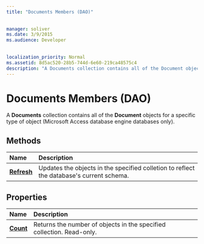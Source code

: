 ```yaml
---
title: "Documents Members (DAO)"
  
  
manager: soliver
ms.date: 3/9/2015
ms.audience: Developer
 
  
localization_priority: Normal
ms.assetid: 8d5ac520-28b5-744d-6e60-219ca48575c4
description: "A Documents collection contains all of the Document objects for a specific type of object (Microsoft Access database engine databases only)."
---
```


# Documents Members (DAO)

A **Documents** collection contains all of the **Document** objects for a specific type of object (Microsoft Access database engine databases only). 
  
## Methods

|**Name**|**Description**|
|:-----|:-----|
|**[Refresh](documents-refresh-method-dao.md)** <br/> |Updates the objects in the specified colletion to reflect the database's current schema.  <br/> |
   
## Properties

|**Name**|**Description**|
|:-----|:-----|
|**[Count](documents-count-property-dao.md)** <br/> |Returns the number of objects in the specified collection. Read-only.  <br/> |
   

